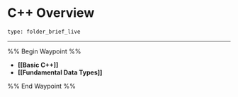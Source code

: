 # C++ Overview
 
```ccard
type: folder_brief_live
```
 
---

%% Begin Waypoint %%
- **[[Basic C++]]**
- **[[Fundamental Data Types]]**

%% End Waypoint %%